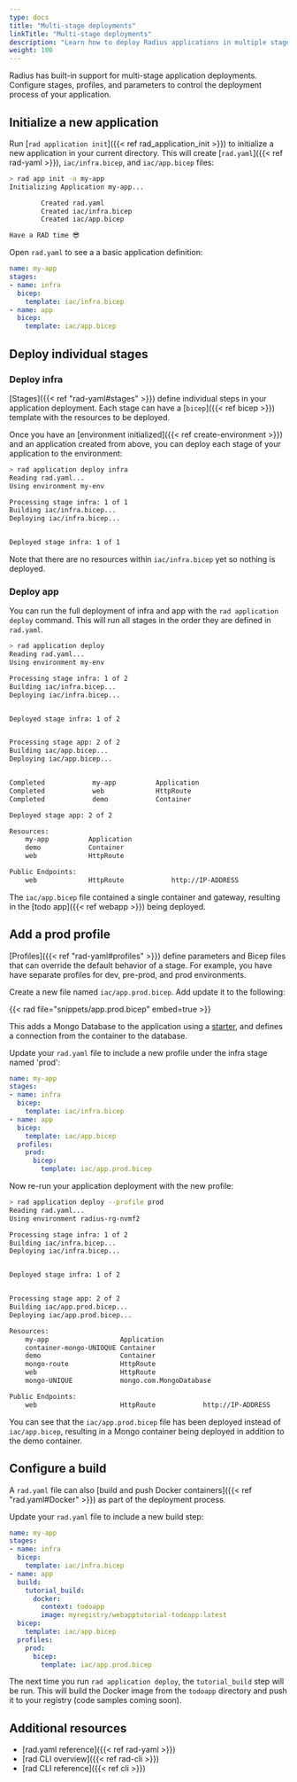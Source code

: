```yaml
---
type: docs
title: "Multi-stage deployments"
linkTitle: "Multi-stage deployments"
description: "Learn how to deploy Radius applications in multiple stages with the rad CLI"
weight: 100
---
```


Radius has built-in support for multi-stage application deployments. Configure stages, profiles, and parameters to control the deployment process of your application.

## Initialize a new application

Run [`rad application init`]({{< ref rad_application_init >}}) to initialize a new application in your current directory. This will create [`rad.yaml`]({{< ref rad-yaml >}}), `iac/infra.bicep`, and `iac/app.bicep` files:

```sh
> rad app init -a my-app
Initializing Application my-app...

        Created rad.yaml
        Created iac/infra.bicep
        Created iac/app.bicep

Have a RAD time 😎
```

Open `rad.yaml` to see a a basic application definition:

```yaml
name: my-app
stages:
- name: infra
  bicep:
    template: iac/infra.bicep
- name: app
  bicep:
    template: iac/app.bicep
```

## Deploy individual stages

### Deploy infra

[Stages]({{< ref "rad-yaml#stages" >}}) define individual steps in your application deployment. Each stage can have a [`bicep`]({{< ref bicep >}}) template with the resources to be deployed.

Once you have an [environment initialized]({{< ref create-environment >}}) and an application created from above, you can deploy each stage of your application to the environment:

```sh
> rad application deploy infra
Reading rad.yaml...
Using environment my-env

Processing stage infra: 1 of 1
Building iac/infra.bicep...
Deploying iac/infra.bicep...


Deployed stage infra: 1 of 1
```

Note that there are no resources within `iac/infra.bicep` yet so nothing is deployed.

### Deploy app

You can run the full deployment of infra and app with the `rad application deploy` command. This will run all stages in the order they are defined in `rad.yaml`.

```sh
> rad application deploy
Reading rad.yaml...
Using environment my-env

Processing stage infra: 1 of 2
Building iac/infra.bicep...
Deploying iac/infra.bicep...


Deployed stage infra: 1 of 2


Processing stage app: 2 of 2
Building iac/app.bicep...
Deploying iac/app.bicep...


Completed            my-app          Application
Completed            web             HttpRoute
Completed            demo            Container

Deployed stage app: 2 of 2

Resources:
    my-app          Application
    demo            Container
    web             HttpRoute

Public Endpoints:
    web             HttpRoute            http://IP-ADDRESS
```

The `iac/app.bicep` file contained a single container and gateway, resulting in the [todo app]({{< ref webapp >}}) being deployed.

## Add a prod profile

[Profiles]({{< ref "rad-yaml#profiles" >}}) define parameters and Bicep files that can override the default behavior of a stage. For example, you have have separate profiles for dev, pre-prod, and prod environments.

Create a new file named `iac/app.prod.bicep`. Add update it to the following:

{{< rad file="snippets/app.prod.bicep" embed=true >}}

This adds a Mongo Database to the application using a [starter](#TODO), and defines a connection from the container to the database.

Update your `rad.yaml` file to include a new profile under the infra stage named 'prod':

```yaml
name: my-app
stages:
- name: infra
  bicep:
    template: iac/infra.bicep
- name: app
  bicep:
    template: iac/app.bicep
  profiles:
    prod:
      bicep:
        template: iac/app.prod.bicep
```

Now re-run your application deployment with the new profile:

```sh
> rad application deploy --profile prod
Reading rad.yaml...
Using environment radius-rg-nvmf2

Processing stage infra: 1 of 2
Building iac/infra.bicep...
Deploying iac/infra.bicep...


Deployed stage infra: 1 of 2


Processing stage app: 2 of 2
Building iac/app.prod.bicep...
Deploying iac/app.prod.bicep...

Resources:
    my-app                  Application
    container-mongo-UNIOQUE Container
    demo                    Container
    mongo-route             HttpRoute
    web                     HttpRoute
    mongo-UNIQUE            mongo.com.MongoDatabase

Public Endpoints:
    web                     HttpRoute            http://IP-ADDRESS
```

You can see that the `iac/app.prod.bicep` file has been deployed instead of `iac/app.bicep`, resulting in a Mongo container being deployed in addition to the demo container.

## Configure a build

A `rad.yaml` file can also [build and push Docker containers]({{< ref "rad.yaml#Docker" >}}) as part of the deployment process.

Update your `rad.yaml` file to include a new build step:

```yaml
name: my-app
stages:
- name: infra
  bicep:
    template: iac/infra.bicep
- name: app
  build:
    tutorial_build:
      docker:
        context: todoapp
        image: myregistry/webapptutorial-todoapp:latest
  bicep:
    template: iac/app.bicep
  profiles:
    prod:
      bicep:
        template: iac/app.prod.bicep
```

The next time you run `rad application deploy`, the `tutorial_build` step will be run. This will build the Docker image from the `todoapp` directory and push it to your registry (code samples coming soon).

## Additional resources

- [rad.yaml reference]({{< ref rad-yaml >}})
- [rad CLI overview]({{< ref rad-cli >}})
- [rad CLI reference]({{< ref cli >}})
